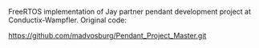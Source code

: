 FreeRTOS implementation of Jay partner pendant development project at Conductix-Wampfler. Original code:

https://github.com/madvosburg/Pendant_Project_Master.git
